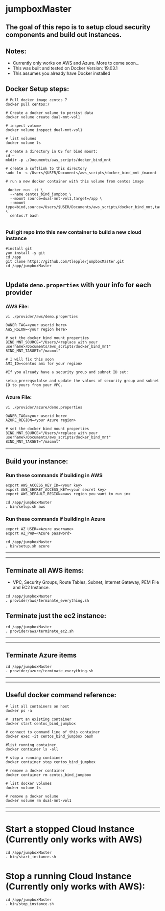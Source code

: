 # jumpboxMaster

##  The goal of this repo is to setup cloud security components and build out instances.

## Notes:
*  Currently only works on AWS and Azure.   More to come soon...
*  This was built and tested on Docker Version: 19.03.1
*  This assumes you already have Docker installed


##  Docker Setup steps:

```
# Pull docker image centos 7
docker pull centos:7

# Create a docker volume to persist data
docker volume create dual-mnt-vol1

# inspect volume
docker volume inspect dual-mnt-vol1

# list volumes
docker volume ls

# create a directory in OS for bind mount:
cd ~
mkdir -p ./Documents/aws_scripts/docker_bind_mnt

# create a softlink to this directory
sudo ln -s /Users/$USER/Documents/aws_scripts/docker_bind_mnt /macmnt

# run a new docker container with this volume from centos image

 docker run -it \
  --name centos_bind_jumpbox \
  --mount source=dual-mnt-vol1,target=/app \
  --mount type=bind,source=/Users/$USER/Documents/aws_scripts/docker_bind_mnt,target=/macmnt \
  centos:7 bash
  
```

### Pull git repo into this new container to build a new cloud instance

```
#install git
yum install -y git
cd /app
git clone https://github.com/tlepple/jumpboxMaster.git
cd /app/jumpboxMaster


```

##  Update `demo.properties` with your info for each provider

### AWS File:

```
vi ./provider/aws/demo.properties

OWNER_TAG=<your userid here>
AWS_RGION=<your region here>

# set the docker bind mount properties
BIND_MNT_SOURCE="/Users/<replace with your username>/Documents/aws_scripts/docker_bind_mnt"
BIND_MNT_TARGET="/macmnt"

# I will fix this soon
AMI_ID=<centos ami for your region>

#If you already have a security group and subnet ID set:

setup_prereqs=false and update the values of security group and subnet ID to yours from your VPC.
```

### Azure File:
```
vi ./provider/azure/demo.properties

OWNER_TAG=<your userid here>
AZURE_REGION=<your Azure region>

# set the docker bind mount properties
BIND_MNT_SOURCE="/Users/<replace with your username>/Documents/aws_scripts/docker_bind_mnt"
BIND_MNT_TARGET="/macmnt"
```
---

##  Build your instance:

### Run these commands if building in AWS

```
export AWS_ACCESS_KEY_ID=<your key>
export AWS_SECRET_ACCESS_KEY=<your secret key>
export AWS_DEFAULT_REGION=<aws region you want to run in>

cd /app/jumpboxMaster
. bin/setup.sh aws
```

###  Run these commands if building in Azure
```
export AZ_USER=<Azure username>
export AZ_PWD=<Azure password>

cd /app/jumpboxMaster
. bin/setup.sh azure
```
---
---

##  Terminate all AWS items: 
* VPC, Security Groups, Route Tables, Subnet, Internet Gateway, PEM File and EC2 Instance.

```
cd /app/jumpboxMaster
. provider/aws/terminate_everything.sh

```

## Terminate just the ec2 instance:

```
cd /app/jumpboxMaster
. provider/aws/terminate_ec2.sh

```

---
---

##  Terminate Azure items
```
cd /app/jumpboxMaster
. provider/azure/terminate_everything.sh
```

---
---

##  Useful docker command reference:


```
# list all containers on host
docker ps -a

#  start an existing container
docker start centos_bind_jumpbox

# connect to command line of this container
docker exec -it centos_bind_jumpbox bash

#list running container
docker container ls -all

# stop a running container
docker container stop centos_bind_jumpbox

# remove a docker container
docker container rm centos_bind_jumpbox

# list docker volumes
docker volume ls

# remove a docker volume
docker volume rm dual-mnt-vol1

```

---
---


# Start a stopped Cloud Instance (Currently only works with AWS)
```
cd /app/jumpboxMaster
. bin/start_instance.sh

```

# Stop a running Cloud Instance (Currently only works with AWS):
```
cd /app/jumpboxMaster
. bin/stop_instance.sh
```
